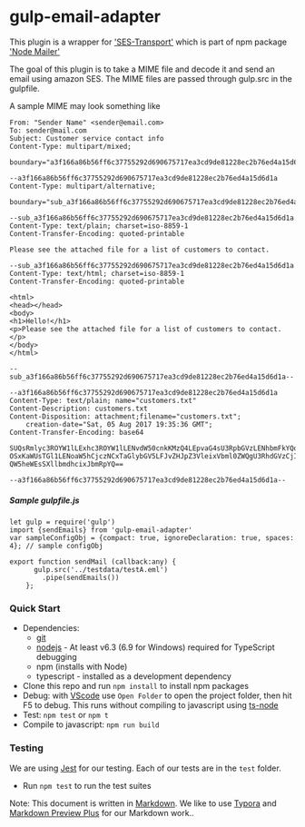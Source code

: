 # gulp-email-adapter #

This plugin is a wrapper for ['SES-Transport'](https://nodemailer.com/transports/ses/) which is part of npm package ['Node Mailer'](https://nodemailer.com/about/)

The goal of this plugin is to take a MIME file and decode it and send an email using amazon SES. The MIME files are passed through gulp.src in the gulpfile.

A sample MIME may look something like
```
From: "Sender Name" <sender@email.com>
To: sender@mail.com
Subject: Customer service contact info
Content-Type: multipart/mixed;
    boundary="a3f166a86b56ff6c37755292d690675717ea3cd9de81228ec2b76ed4a15d6d1a"

--a3f166a86b56ff6c37755292d690675717ea3cd9de81228ec2b76ed4a15d6d1a
Content-Type: multipart/alternative;
    boundary="sub_a3f166a86b56ff6c37755292d690675717ea3cd9de81228ec2b76ed4a15d6d1a"

--sub_a3f166a86b56ff6c37755292d690675717ea3cd9de81228ec2b76ed4a15d6d1a
Content-Type: text/plain; charset=iso-8859-1
Content-Transfer-Encoding: quoted-printable

Please see the attached file for a list of customers to contact.

--sub_a3f166a86b56ff6c37755292d690675717ea3cd9de81228ec2b76ed4a15d6d1a
Content-Type: text/html; charset=iso-8859-1
Content-Transfer-Encoding: quoted-printable

<html>
<head></head>
<body>
<h1>Hello!</h1>
<p>Please see the attached file for a list of customers to contact.</p>
</body>
</html>

--sub_a3f166a86b56ff6c37755292d690675717ea3cd9de81228ec2b76ed4a15d6d1a--

--a3f166a86b56ff6c37755292d690675717ea3cd9de81228ec2b76ed4a15d6d1a
Content-Type: text/plain; name="customers.txt"
Content-Description: customers.txt
Content-Disposition: attachment;filename="customers.txt";
    creation-date="Sat, 05 Aug 2017 19:35:36 GMT";
Content-Transfer-Encoding: base64

SUQsRmlyc3ROYW1lLExhc3ROYW1lLENvdW50cnkKMzQ4LEpvaG4sU3RpbGVzLENhbmFkYQo5MjM4
OSxKaWUsTGl1LENoaW5hCjczNCxTaGlybGV5LFJvZHJpZ3VleixVbml0ZWQgU3RhdGVzCjI4OTMs
QW5heWEsSXllbmdhcixJbmRpYQ==

--a3f166a86b56ff6c37755292d690675717ea3cd9de81228ec2b76ed4a15d6d1a--
```


##### Sample gulpfile.js
```
let gulp = require('gulp')
import {sendEmails} from 'gulp-email-adapter'
var sampleConfigObj = {compact: true, ignoreDeclaration: true, spaces: 4}; // sample configObj
   
export function sendMail (callback:any) {
      gulp.src('../testdata/testA.eml')
        .pipe(sendEmails())
    };
```
### Quick Start
* Dependencies: 
    * [git](https://git-scm.com/downloads)
    * [nodejs](https://nodejs.org/en/download/releases/) - At least v6.3 (6.9 for Windows) required for TypeScript debugging
    * npm (installs with Node)
    * typescript - installed as a development dependency
* Clone this repo and run `npm install` to install npm packages
* Debug: with [VScode](https://code.visualstudio.com/download) use `Open Folder` to open the project folder, then hit F5 to debug. This runs without compiling to javascript using [ts-node](https://www.npmjs.com/package/ts-node)
* Test: `npm test` or `npm t`
* Compile to javascript: `npm run build`

### Testing

We are using [Jest](https://facebook.github.io/jest/docs/en/getting-started.html) for our testing. Each of our tests are in the `test` folder.

- Run `npm test` to run the test suites



Note: This document is written in [Markdown](https://daringfireball.net/projects/markdown/). We like to use [Typora](https://typora.io/) and [Markdown Preview Plus](https://chrome.google.com/webstore/detail/markdown-preview-plus/febilkbfcbhebfnokafefeacimjdckgl?hl=en-US) for our Markdown work..
